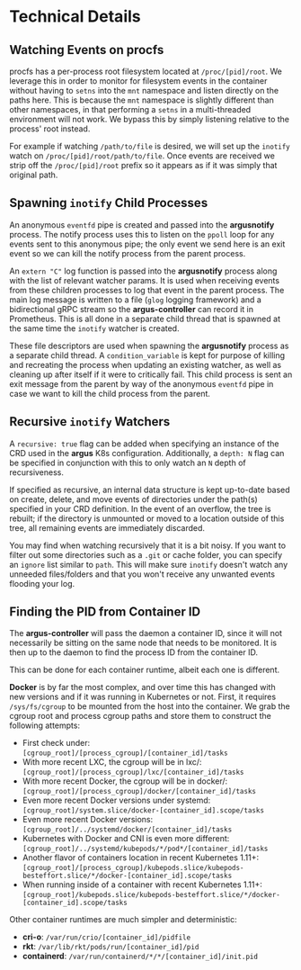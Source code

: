 # Technical Details

## Watching Events on procfs

procfs has a per-process root filesystem located at `/proc/[pid]/root`. We leverage this in order to monitor for filesystem events in the container without having to `setns` into the `mnt` namespace and listen directly on the paths here. This is because the `mnt` namespace is slightly different than other namespaces, in that performing a `setns` in a multi-threaded environment will not work. We bypass this by simply listening relative to the process' root instead.

For example if watching `/path/to/file` is desired, we will set up the `inotify` watch on `/proc/[pid]/root/path/to/file`. Once events are received we strip off the `/proc/[pid]/root` prefix so it appears as if it was simply that original path.

## Spawning `inotify` Child Processes

An anonymous `eventfd` pipe is created and passed into the **argusnotify** process. The notify process uses this to listen on the `ppoll` loop for any events sent to this anonymous pipe; the only event we send here is an exit event so we can kill the notify process from the parent process.

An `extern "C"` log function is passed into the **argusnotify** process along with the list of relevant watcher params. It is used when receiving events from these children processes to log that event in the parent process. The main log message is written to a file (`glog` logging framework) and a bidirectional gRPC stream so the **argus-controller** can record it in Prometheus. This is all done in a separate child thread that is spawned at the same time the `inotify` watcher is created.

These file descriptors are used when spawning the **argusnotify** process as a separate child thread. A `condition_variable` is kept for purpose of killing and recreating the process when updating an existing watcher, as well as cleaning up after itself if it were to critically fail. This child process is sent an exit message from the parent by way of the anonymous `eventfd` pipe in case we want to kill the child process from the parent.

## Recursive `inotify` Watchers

A `recursive: true` flag can be added when specifying an instance of the CRD used in the **argus** K8s configuration. Additionally, a `depth: N` flag can be specified in conjunction with this to only watch an `N` depth of recursiveness.

If specified as recursive, an internal data structure is kept up-to-date based on create, delete, and move events of directories under the path(s) specified in your CRD definition. In the event of an overflow, the tree is rebuilt; if the directory is unmounted or moved to a location outside of this tree, all remaining events are immediately discarded.

You may find when watching recursively that it is a bit noisy. If you want to filter out some directories such as a `.git` or cache folder, you can specify an `ignore` list similar to `path`. This will make sure `inotify` doesn't watch any unneeded files/folders and that you won't receive any unwanted events flooding your log.

## Finding the PID from Container ID

The **argus-controller** will pass the daemon a container ID, since it will not necessarily be sitting on the same node that needs to be monitored. It is then up to the daemon to find the process ID from the container ID.

This can be done for each container runtime, albeit each one is different.

**Docker** is by far the most complex, and over time this has changed with new versions and if it was running in Kubernetes or not. First, it requires `/sys/fs/cgroup` to be mounted from the host into the container. We grab the cgroup root and process cgroup paths and store them to construct the following attempts:

- First check under:
  `[cgroup_root]/[process_cgroup]/[container_id]/tasks`
- With more recent LXC, the cgroup will be in lxc/:
  `[cgroup_root]/[process_cgroup]/lxc/[container_id]/tasks`
- With more recent Docker, the cgroup will be in docker/:
  `[cgroup_root]/[process_cgroup]/docker/[container_id]/tasks`
- Even more recent Docker versions under systemd:
  `[cgroup_root]/system.slice/docker-[container_id].scope/tasks`
- Even more recent Docker versions:
  `[cgroup_root]/../systemd/docker/[container_id]/tasks`
- Kubernetes with Docker and CNI is even more different:
  `[cgroup_root]/../systemd/kubepods/*/pod*/[container_id]/tasks`
- Another flavor of containers location in recent Kubernetes 1.11+:
  `[cgroup_root]/[process_cgroup]/kubepods.slice/kubepods-besteffort.slice/*/docker-[container_id].scope/tasks`
- When running inside of a container with recent Kubernetes 1.11+:
  `[cgroup_root]/kubepods.slice/kubepods-besteffort.slice/*/docker-[container_id].scope/tasks`

Other container runtimes are much simpler and deterministic:

- **cri-o**:
  `/var/run/crio/[container_id]/pidfile`
- **rkt**:
  `/var/lib/rkt/pods/run/[container_id]/pid`
- **containerd**:
  `/var/run/containerd/*/*/[container_id]/init.pid`
